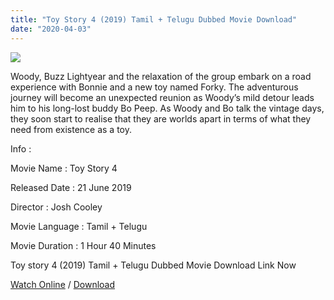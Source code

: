 ```yaml
---
title: "Toy Story 4 (2019) Tamil + Telugu Dubbed Movie Download"
date: "2020-04-03"
---
```


[![](https://1.bp.blogspot.com/-A-bKZ86w6a0/Xoddza6qPXI/AAAAAAAAAh8/l0sBf9p2L9I6zHhm0MPeK_7Q0rTNuAIJwCK4BGAsYHg/s320/images{f216006c657ec1a5ed06024de5f69d9b163acc7023fc8ad1765907c25dd17e7b}2B{f216006c657ec1a5ed06024de5f69d9b163acc7023fc8ad1765907c25dd17e7b}25282{f216006c657ec1a5ed06024de5f69d9b163acc7023fc8ad1765907c25dd17e7b}2529.jpeg)](https://1.bp.blogspot.com/-A-bKZ86w6a0/Xoddza6qPXI/AAAAAAAAAh8/l0sBf9p2L9I6zHhm0MPeK_7Q0rTNuAIJwCK4BGAsYHg/images{f216006c657ec1a5ed06024de5f69d9b163acc7023fc8ad1765907c25dd17e7b}2B{f216006c657ec1a5ed06024de5f69d9b163acc7023fc8ad1765907c25dd17e7b}25282{f216006c657ec1a5ed06024de5f69d9b163acc7023fc8ad1765907c25dd17e7b}2529.jpeg)

Woody, Buzz Lightyear and the relaxation of the group embark on a road experience with Bonnie and a new toy named Forky. The adventurous journey will become an unexpected reunion as Woody’s mild detour leads him to his long-lost buddy Bo Peep. As Woody and Bo talk the vintage days, they soon start to realise that they are worlds apart in terms of what they need from existence as a toy.

  

Info :

Movie Name : Toy Story 4

Released Date : 21 June 2019

Director : Josh Cooley

Movie Language : Tamil + Telugu

Movie Duration : 1 Hour 40 Minutes

Toy story 4 (2019) Tamil + Telugu Dubbed Movie Download Link Now

[Watch Online](http://gestyy.com/w9kWzN) / [Download](http://gestyy.com/w9kWzN)
